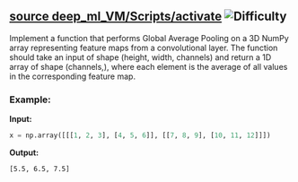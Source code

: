 ## [source deep_ml_VM/Scripts/activate](https://www.deep-ml.com/problems/114) ![Difficulty](https://img.shields.io/badge/-Easy-brightgreen)

Implement a function that performs Global Average Pooling on a 3D NumPy array representing feature maps from a convolutional layer. The function should take an input of shape (height, width, channels) and return a 1D array of shape (channels,), where each element is the average of all values in the corresponding feature map.

### Example:

**Input:**

```python
x = np.array([[[1, 2, 3], [4, 5, 6]], [[7, 8, 9], [10, 11, 12]]])
```


**Output:**

```[5.5, 6.5, 7.5]```
